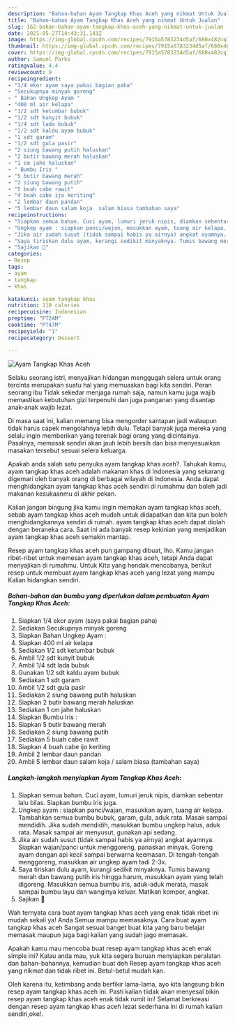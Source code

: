 ```yaml
---
description: "Bahan-bahan Ayam Tangkap Khas Aceh yang nikmat Untuk Jualan"
title: "Bahan-bahan Ayam Tangkap Khas Aceh yang nikmat Untuk Jualan"
slug: 162-bahan-bahan-ayam-tangkap-khas-aceh-yang-nikmat-untuk-jualan
date: 2021-05-27T14:43:31.143Z
image: https://img-global.cpcdn.com/recipes/7915a5783234d5af/680x482cq70/ayam-tangkap-khas-aceh-foto-resep-utama.jpg
thumbnail: https://img-global.cpcdn.com/recipes/7915a5783234d5af/680x482cq70/ayam-tangkap-khas-aceh-foto-resep-utama.jpg
cover: https://img-global.cpcdn.com/recipes/7915a5783234d5af/680x482cq70/ayam-tangkap-khas-aceh-foto-resep-utama.jpg
author: Samuel Parks
ratingvalue: 4.4
reviewcount: 9
recipeingredient:
- "1/4 ekor ayam saya pakai bagian paha"
- "Secukupnya minyak goreng"
- " Bahan Ungkep Ayam "
- "400 ml air kelapa"
- "1/2 sdt ketumbar bubuk"
- "1/2 sdt kunyit bubuk"
- "1/4 sdt lada bubuk"
- "1/2 sdt kaldu ayam bubuk"
- "1 sdt garam"
- "1/2 sdt gula pasir"
- "2 siung bawang putih haluskan"
- "2 butir bawang merah haluskan"
- "1 cm jahe haluskan"
- " Bumbu Iris "
- "5 butir bawang merah"
- "2 siung bawang putih"
- "5 buah cabe rawit"
- "4 buah cabe ijo keriting"
- "2 lembar daun pandan"
- "5 lembar daun salam koja  salam biasa tambahan saya"
recipeinstructions:
- "Siapkan semua bahan. Cuci ayam, lumuri jeruk nipis, diamkan sebentar lalu bilas. Siapkan bumbu iris juga."
- "Ungkep ayam : siapkan panci/wajan, masukkan ayam, tuang air kelapa. Tambahkan semua bumbu bubuk, garam, gula, aduk rata. Masak sampai mendidih. Jika sudah mendidih, masukkan bumbu ungkep halus, aduk rata. Masak sampai air menyusut, gunakan api sedang."
- "Jika air sudah susut (tidak sampai habis ya airnya) angkat ayamnya. Siapkan wajan/panci untuk menggoreng, panaskan minyak. Goreng ayam dengan api kecil sampai berwarna keemasan. Di tengah-tengah menggoreng, masukkan air ungkep ayam tadi 2-3x."
- "Saya tiriskan dulu ayam, kurangi sedikit minyaknya. Tumis bawang merah dan bawang putih iris hingga harum, masukkan ayam yang telah digoreng. Masukkan semua bumbu iris, aduk-aduk merata, masak sampai bumbu layu dan wanginya keluar. Matikan kompor, angkat."
- "Sajikan 💜"
categories:
- Resep
tags:
- ayam
- tangkap
- khas

katakunci: ayam tangkap khas 
nutrition: 110 calories
recipecuisine: Indonesian
preptime: "PT24M"
cooktime: "PT47M"
recipeyield: "1"
recipecategory: Dessert

---
```



![Ayam Tangkap Khas Aceh](https://img-global.cpcdn.com/recipes/7915a5783234d5af/680x482cq70/ayam-tangkap-khas-aceh-foto-resep-utama.jpg)

Selaku seorang istri, menyajikan hidangan menggugah selera untuk orang tercinta merupakan suatu hal yang memuaskan bagi kita sendiri. Peran seorang ibu Tidak sekedar menjaga rumah saja, namun kamu juga wajib memastikan kebutuhan gizi terpenuhi dan juga panganan yang disantap anak-anak wajib lezat.

Di masa  saat ini, kalian memang bisa mengorder santapan jadi walaupun tidak harus capek mengolahnya lebih dulu. Tetapi banyak juga mereka yang selalu ingin memberikan yang terenak bagi orang yang dicintainya. Pasalnya, memasak sendiri akan jauh lebih bersih dan bisa menyesuaikan masakan tersebut sesuai selera keluarga. 



Apakah anda salah satu penyuka ayam tangkap khas aceh?. Tahukah kamu, ayam tangkap khas aceh adalah makanan khas di Indonesia yang sekarang digemari oleh banyak orang di berbagai wilayah di Indonesia. Anda dapat menghidangkan ayam tangkap khas aceh sendiri di rumahmu dan boleh jadi makanan kesukaanmu di akhir pekan.

Kalian jangan bingung jika kamu ingin memakan ayam tangkap khas aceh, sebab ayam tangkap khas aceh mudah untuk didapatkan dan kita pun boleh menghidangkannya sendiri di rumah. ayam tangkap khas aceh dapat diolah dengan beraneka cara. Saat ini ada banyak resep kekinian yang menjadikan ayam tangkap khas aceh semakin mantap.

Resep ayam tangkap khas aceh pun gampang dibuat, lho. Kamu jangan ribet-ribet untuk memesan ayam tangkap khas aceh, tetapi Anda dapat menyajikan di rumahmu. Untuk Kita yang hendak mencobanya, berikut resep untuk membuat ayam tangkap khas aceh yang lezat yang mampu Kalian hidangkan sendiri.

<!--inarticleads1-->

##### Bahan-bahan dan bumbu yang diperlukan dalam pembuatan Ayam Tangkap Khas Aceh:

1. Siapkan 1/4 ekor ayam (saya pakai bagian paha)
1. Sediakan Secukupnya minyak goreng
1. Siapkan  Bahan Ungkep Ayam :
1. Siapkan 400 ml air kelapa
1. Sediakan 1/2 sdt ketumbar bubuk
1. Ambil 1/2 sdt kunyit bubuk
1. Ambil 1/4 sdt lada bubuk
1. Gunakan 1/2 sdt kaldu ayam bubuk
1. Sediakan 1 sdt garam
1. Ambil 1/2 sdt gula pasir
1. Sediakan 2 siung bawang putih haluskan
1. Siapkan 2 butir bawang merah haluskan
1. Sediakan 1 cm jahe haluskan
1. Siapkan  Bumbu Iris :
1. Siapkan 5 butir bawang merah
1. Sediakan 2 siung bawang putih
1. Sediakan 5 buah cabe rawit
1. Siapkan 4 buah cabe ijo keriting
1. Ambil 2 lembar daun pandan
1. Ambil 5 lembar daun salam koja / salam biasa (tambahan saya)




<!--inarticleads2-->

##### Langkah-langkah menyiapkan Ayam Tangkap Khas Aceh:

1. Siapkan semua bahan. Cuci ayam, lumuri jeruk nipis, diamkan sebentar lalu bilas. Siapkan bumbu iris juga.
1. Ungkep ayam : siapkan panci/wajan, masukkan ayam, tuang air kelapa. Tambahkan semua bumbu bubuk, garam, gula, aduk rata. Masak sampai mendidih. Jika sudah mendidih, masukkan bumbu ungkep halus, aduk rata. Masak sampai air menyusut, gunakan api sedang.
1. Jika air sudah susut (tidak sampai habis ya airnya) angkat ayamnya. Siapkan wajan/panci untuk menggoreng, panaskan minyak. Goreng ayam dengan api kecil sampai berwarna keemasan. Di tengah-tengah menggoreng, masukkan air ungkep ayam tadi 2-3x.
1. Saya tiriskan dulu ayam, kurangi sedikit minyaknya. Tumis bawang merah dan bawang putih iris hingga harum, masukkan ayam yang telah digoreng. Masukkan semua bumbu iris, aduk-aduk merata, masak sampai bumbu layu dan wanginya keluar. Matikan kompor, angkat.
1. Sajikan 💜




Wah ternyata cara buat ayam tangkap khas aceh yang enak tidak ribet ini mudah sekali ya! Anda Semua mampu memasaknya. Cara buat ayam tangkap khas aceh Sangat sesuai banget buat kita yang baru belajar memasak maupun juga bagi kalian yang sudah jago memasak.

Apakah kamu mau mencoba buat resep ayam tangkap khas aceh enak simple ini? Kalau anda mau, yuk kita segera buruan menyiapkan peralatan dan bahan-bahannya, kemudian buat deh Resep ayam tangkap khas aceh yang nikmat dan tidak ribet ini. Betul-betul mudah kan. 

Oleh karena itu, ketimbang anda berfikir lama-lama, ayo kita langsung bikin resep ayam tangkap khas aceh ini. Pasti kalian tiidak akan menyesal bikin resep ayam tangkap khas aceh enak tidak rumit ini! Selamat berkreasi dengan resep ayam tangkap khas aceh lezat sederhana ini di rumah kalian sendiri,oke!.

